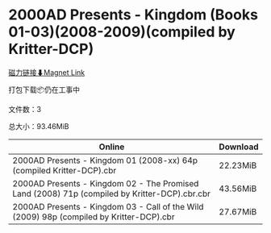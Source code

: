 # 2000AD Presents - Kingdom (Books 01-03)(2008-2009)(compiled by Kritter-DCP)

[磁力链接⬇Magnet Link](magnet:?xt=urn:btih:a5ad14b3c31a3ae2cdaeade9d88945354e6b3f51&dn=2000AD%20Presents%20-%20Kingdom%20%28Books%2001-03%29%282008-2009%29%28compiled%20by%20Kritter-DCP%29)

打包下载📦仍在工事中

文件数：3

总大小：93.46MiB

Online | Download
--- | ---
2000AD Presents - Kingdom 01 (2008-xx) 64p (compiled Kritter-DCP).cbr | 22.23MiB
2000AD Presents - Kingdom 02 - The Promised Land (2008) 71p (compiled by Kritter-DCP).cbr.cbr | 43.56MiB
2000AD Presents - Kingdom 03 - Call of the Wild (2009) 98p (compiled by Kritter-DCP).cbr | 27.67MiB